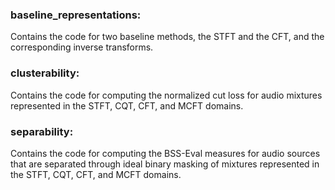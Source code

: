 ### baseline_representations:
Contains the code for two baseline methods, the STFT and the CFT, and the corresponding inverse transforms.

### clusterability:
Contains the code for computing the normalized cut loss for audio mixtures represented in the STFT, CQT, CFT, and MCFT domains.

### separability:
Contains the code for computing the BSS-Eval measures for audio sources that are separated through ideal binary masking of mixtures represented in the STFT, CQT, CFT, and MCFT domains.



